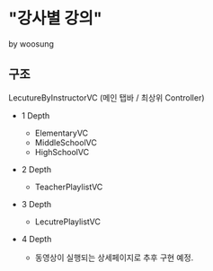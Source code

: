 #  "강사별 강의"
by woosung

## 구조
LecutureByInstructorVC (메인 탭바 / 최상위 Controller)

- 1 Depth
    - ElementaryVC
    - MiddleSchoolVC
    - HighSchoolVC

- 2 Depth
    - TeacherPlaylistVC
    
- 3 Depth
    - LecutrePlaylistVC

- 4 Depth
    - 동영상이 실행되는 상세페이지로 추후 구현 예정.
